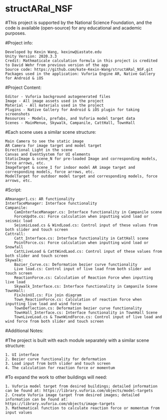 # structARal_NSF 
#This project is supported by the National Science Foundation, and the code is available (open-source) for any educational and academic purposes.

#Project info: 

	Developed by Kexin Wang, kexinw@iastate.edu
	Unity Version: 2020.3.3
	Credit: Mathmaticale calculation formula in this project is credited to David Wehr from previous version of the app
	Source code: https://github.com/kate-Kexin-Wang/structARal_NSF.git
	Packages used in the application: Vuforia Engine AR, Native Gallery for Android & iOS

#Project Content:

	Editor - Vuforia background autogenerated files  
	Image - All image assets used in the project
	Material - All materials used in the project 
	Plugins - Native Gallery for Android & iOS plugin for taking screenshots 
	Resources - Models, prefabs, and Vuforia model target data 
	Scenes - MainMenue, Skywalk, Campanile, CattHall, TownHall 

#Each scene uses a similar scene structure: 

	Main Camera to see the static image 
	AR Camera for image target and model target 
	Directional Light in the scene 
	Canvas and EventSystem for UI elements 
	StaticImage & scene_N for pre-loaded Image and corresponding models, force arrows, etc.
	ImageTarget & scene_I for indoor model AR image target and corresponding models, force arrows, etc. 
	ModelTarget for outdoor model target and corresponding models, force arrows, etc. 

#Script: 

	ARmanager1.cs: AR functionality 
	InterfaceManager: Interface functionality 
	Campanile:
		CamInterfaceManager.cs: Interface functionality in Campanile scene 
		ForceUpdte.cs: Force calculation when inputting wind load or seismic load 
		SeismicLoad.cs & WindLoad.cs: Control input of these values from both slider and touch screen 
	Cattrall: 
		Catt_Interface.cs: Interface functionality in CattHall scene
		PointForce.cs: Force calculation when inputting wind load or Snowfall 
		CattLiveLoad & CattWindLaod.cs: Control input of these values from both slider and touch screen 
	Skywalk:
		Bazier_Curve.cs: Deformation bezier curve functionality
		Live load.cs: Control input of live load from both slider and touch screen
		ReactionForce.cs: Calculation of Reaction Force when inputting live load 
		Skywalk_Interface.cs: Interface functionality in Campanile Scene
	TownHall:
		FixJoinUI.cs: Fix join diagram
		Town_ReactionForce.cs: Calculation of reaction force when inputting live load and wind force
		TownDeflection.cs: Deformation bezier curve functionality
		TownHall_Interface.cs: Interface functionality in TownHall Scene
		TownLiveLoad.cs & TownWindForce.cs: Control input of live load and wind force from both slider and touch screen 


#Additional Notes: 

#The project is built with each module separately with a similar scene structure:

	1. UI interface
	2. Bezier curve functionality for deformation
	3. Load input from both slider and touch screen
	4. The calculation for reaction force or momentum 
#To expand the work to other buildings will need:

	1. Vuforia model target from desired buildings; detailed information can be found at: https://library.vuforia.com/objects/model-targets
	2. Create Vuforia image target from desired images; detailed information can be found at: https://library.vuforia.com/objects/image-targets
	3. Mathematical function to calculate reaction force or momentum from input values 